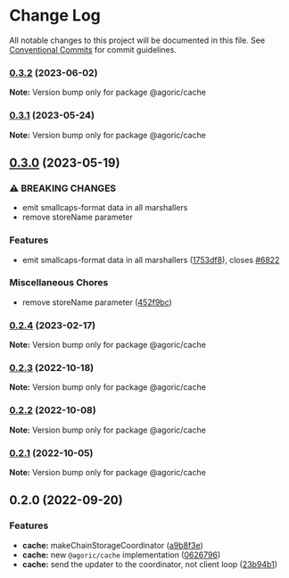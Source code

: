 # Change Log

All notable changes to this project will be documented in this file.
See [Conventional Commits](https://conventionalcommits.org) for commit guidelines.

### [0.3.2](https://github.com/Agoric/agoric-sdk/compare/@agoric/cache@0.3.1...@agoric/cache@0.3.2) (2023-06-02)

**Note:** Version bump only for package @agoric/cache





### [0.3.1](https://github.com/Agoric/agoric-sdk/compare/@agoric/cache@0.3.0...@agoric/cache@0.3.1) (2023-05-24)

**Note:** Version bump only for package @agoric/cache





## [0.3.0](https://github.com/Agoric/agoric-sdk/compare/@agoric/cache@0.2.3...@agoric/cache@0.3.0) (2023-05-19)


### ⚠ BREAKING CHANGES

* emit smallcaps-format data in all marshallers
* remove storeName parameter

### Features

* emit smallcaps-format data in all marshallers ([1753df8](https://github.com/Agoric/agoric-sdk/commit/1753df83465785b5ee71b250770c9b012d750ffc)), closes [#6822](https://github.com/Agoric/agoric-sdk/issues/6822)


### Miscellaneous Chores

* remove storeName parameter ([452f9bc](https://github.com/Agoric/agoric-sdk/commit/452f9bc680d4f54bed5608eb0d7cf67d80d87ba0))



### [0.2.4](https://github.com/Agoric/agoric-sdk/compare/@agoric/cache@0.2.3...@agoric/cache@0.2.4) (2023-02-17)

**Note:** Version bump only for package @agoric/cache





### [0.2.3](https://github.com/Agoric/agoric-sdk/compare/@agoric/cache@0.2.2...@agoric/cache@0.2.3) (2022-10-18)

**Note:** Version bump only for package @agoric/cache





### [0.2.2](https://github.com/Agoric/agoric-sdk/compare/@agoric/cache@0.2.1...@agoric/cache@0.2.2) (2022-10-08)

**Note:** Version bump only for package @agoric/cache





### [0.2.1](https://github.com/Agoric/agoric-sdk/compare/@agoric/cache@0.2.0...@agoric/cache@0.2.1) (2022-10-05)

**Note:** Version bump only for package @agoric/cache





## 0.2.0 (2022-09-20)


### Features

* **cache:** makeChainStorageCoordinator ([a9b8f3e](https://github.com/Agoric/agoric-sdk/commit/a9b8f3ebe4ff3e25c857426781ae5c403198f234))
* **cache:** new `@agoric/cache` implementation ([0626796](https://github.com/Agoric/agoric-sdk/commit/06267961d3de36b1ddd04d9a6345775846056755))
* **cache:** send the updater to the coordinator, not client loop ([23b94b1](https://github.com/Agoric/agoric-sdk/commit/23b94b1ebd176a7f7ae90ca64d2252ed348e8836))
